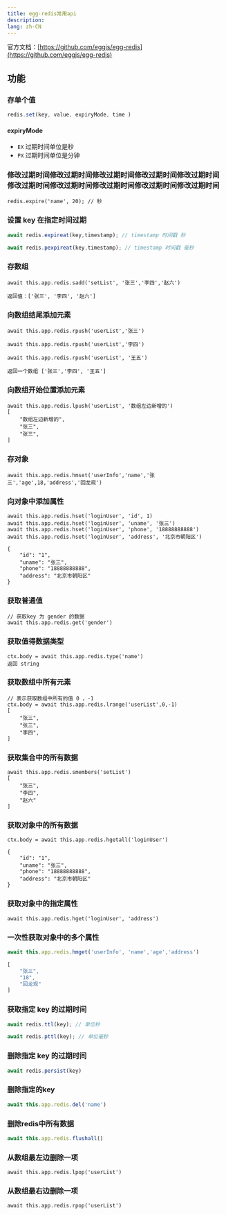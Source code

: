 ```yaml
---
title: egg-redis常用api
description: 
lang: zh-CN
---
```






官方文档：[https://github.com/eggjs/egg-redis](https://github.com/eggjs/egg-redis)

## 功能

### 存单个值

```js
redis.set(key, value, expiryMode, time )
```

#### expiryMode

- `EX` 过期时间单位是秒
- `PX` 过期时间单位是分钟

### 修改过期时间修改过期时间修改过期时间修改过期时间修改过期时间修改过期时间修改过期时间修改过期时间修改过期时间修改过期时间

```
redis.expire('name', 20); // 秒
```

### 设置 key 在指定时间过期

```js
await redis.expireat(key,timestamp); // timestamp 时间戳 秒

await redis.pexpireat(key,timestamp); // timestamp 时间戳 毫秒
```

### 存数组

```
await this.app.redis.sadd('setList', '张三','李四','赵六')

返回值：['张三', '李四', '赵六']
```

### 向数组结尾添加元素

```
await this.app.redis.rpush('userList','张三')

await this.app.redis.rpush('userList','李四')

await this.app.redis.rpush('userList', '王五')

返回一个数组 ['张三','李四', '王五']
```

### 向数组开始位置添加元素

```
await this.app.redis.lpush('userList', '数组左边新增的')
[
    "数组左边新增的",
    "张三",
    "张三",
]
```

### 存对象

```
await this.app.redis.hmset('userInfo','name','张三','age',18,'address','回龙观')
```

### 向对象中添加属性

```
await this.app.redis.hset('loginUser', 'id', 1)
await this.app.redis.hset('loginUser', 'uname', '张三')
await this.app.redis.hset('loginUser', 'phone', '18888888888')
await this.app.redis.hset('loginUser', 'address', '北京市朝阳区')

{
    "id": "1",
    "uname": "张三",
    "phone": "18888888888",
    "address": "北京市朝阳区"
}
```

### 获取普通值

```
// 获取key 为 gender 的数据
await this.app.redis.get('gender')
```

### 获取值得数据类型

```
ctx.body = await this.app.redis.type('name')
返回 string
```

### 获取数组中所有元素

```
// 表示获取数组中所有的值 0 ，-1
ctx.body = await this.app.redis.lrange('userList',0,-1)
[
    "张三",
    "张三",
    "李四",
]
```

### 获取集合中的所有数据

```
await this.app.redis.smembers('setList')
[
    "张三",
    "李四",
    "赵六"
]
```

### 获取对象中的所有数据

```
ctx.body = await this.app.redis.hgetall('loginUser')

{
    "id": "1",
    "uname": "张三",
    "phone": "18888888888",
    "address": "北京市朝阳区"
}
```

### 获取对象中的指定属性

```
await this.app.redis.hget('loginUser', 'address')
```

### 一次性获取对象中的多个属性

```js
await this.app.redis.hmget('userInfo', 'name','age','address')

[
    "张三",
    "18",
    "回龙观"
]
```

### 获取指定 key 的过期时间

```js
await redis.ttl(key); // 单位秒

await redis.pttl(key); // 单位毫秒
```

### 删除指定 key 的过期时间

```js
await redis.persist(key)
```

### 删除指定的key

```js
await this.app.redis.del('name')
```

### 删除redis中所有数据

```js
await this.app.redis.flushall()
```

### 从数组最左边删除一项

```
await this.app.redis.lpop('userList')
```

### 从数组最右边删除一项

```
await this.app.redis.rpop('userList')
```

